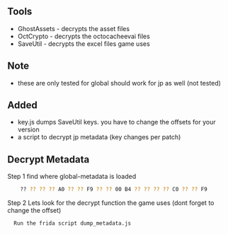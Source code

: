 ## Tools
- GhostAssets - decrypts the asset files
- OctCrypto - decrypts the octocacheevai files
- SaveUtil - decrypts the excel files game uses

## Note
- these are only tested for global should work for jp as well (not tested)

## Added
- key.js dumps SaveUtil keys. you have to change the offsets for your version
- a script to decrypt jp metadata (key changes per patch)

## Decrypt Metadata 
Step 1 find where global-metadata is loaded

```bash
    ?? ?? ?? ?? A0 ?? ?? F9 ?? ?? 00 B4 ?? ?? ?? ?? C0 ?? ?? F9
```

Step 2 Lets look for the decrypt function the game uses
(dont forget to change the offset)
```bash
  Run the frida script dump_metadata.js 
```